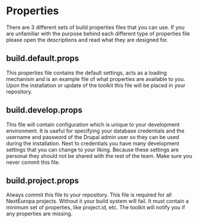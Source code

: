 # Properties

There are 3 different sets of build properties files that you can use.
If you are unfamiliar with the purpose behind each different type of
properties file please open the descriptions and read what they are
designed for.

## build.default.props

This properties file contains the default settings, acts as a loading
mechanism and is an example file of what properties are available to
you. Upon the installation or update of the toolkit this file will be
placed in your repository.

## build.develop.props

This file will contain configuration which is unique to your development
environment. It is useful for specifying your database credentials and
the username and password of the Drupal admin user so they can be used
during the installation. Next to credentials you have many development
settings that you can change to your liking. Because these settings are
personal they should not be shared with the rest of the team. Make sure
you never commit this file.

## build.project.props

Always commit this file to your repository. This file is required for
all NextEuropa projects. Without it your build system will fail. It must
contain a minimum set of properties, like project.id, etc. The toolkit
will notify you if any properties are missing.